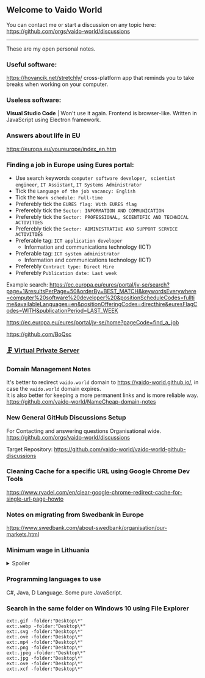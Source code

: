 ## Welcome to Vaido World

You can contact me or start a discussion on any topic here:  
https://github.com/orgs/vaido-world/discussions

---
These are my open personal notes.

### Useful software:
https://hovancik.net/stretchly/
cross-platform app that reminds you to take breaks when working on your computer.

### Useless software:  
**Visual Studio Code** | Won't use it again. Frontend is browser-like. Written in JavaScript using Electron framework.
  
### Answers about life in EU
https://europa.eu/youreurope/index_en.htm
  
### Finding a job in Europe using Eures portal:  
* Use search keywords `computer software developer`, ` scientist engineer`,  `IT Assistant`, `IT Systems Administrator`  
* Tick the `Language of the job vacancy: English`  
* Tick the `Work schedule: Full-time`  
* Preferebly tick the `EURES flag: With EURES flag`  
* Preferebly tick the `Sector: INFORMATION AND COMMUNICATION`  
* Preferebly tick the `Sector: PROFESSIONAL, SCIENTIFIC AND TECHNICAL ACTIVITIES`  
* Preferebly tick the `Sector: ADMINISTRATIVE AND SUPPORT SERVICE ACTIVITIES`  
* Preferable tag: `ICT application developer`
  * Information and communications technology (ICT)
* Preferable tag: `ICT system administrator`
  * Information and communications technology (ICT)
* Preferebly `Contract type: Direct Hire`
* Preferebly `Publication date: Last week`

Example search:
https://ec.europa.eu/eures/portal/jv-se/search?page=1&resultsPerPage=50&orderBy=BEST_MATCH&keywordsEverywhere=computer%20software%20developer%20&positionScheduleCodes=fulltime&availableLanguages=en&positionOfferingCodes=directhire&euresFlagCodes=WITH&publicationPeriod=LAST_WEEK

https://ec.europa.eu/eures/portal/jv-se/home?pageCode=find_a_job


https://github.com/BoQsc

### [🗜 Virtual Private Server](https://github.com/vaido-world/Virtual-Private-Server)


### Domain Management Notes
It's better to redirect `vaido.world` domain to <https://vaido-world.github.io/>, in case the `vaido.world` domain expires.  
It is also better for keeping a more permanent links and is more reliable way.  
https://github.com/vaido-world/NameCheap-domain-notes  

### New General GitHub Discussions Setup 
For Contacting and answering questions Organisational wide.
https://github.com/orgs/vaido-world/discussions

Target Repository: https://github.com/vaido-world/vaido-world-github-discussions


### Cleaning Cache for a specific URL using Google Chrome Dev Tools
https://www.ryadel.com/en/clear-google-chrome-redirect-cache-for-single-url-page-howto

### Notes on migrating from Swedbank in Europe
https://www.swedbank.com/about-swedbank/organisation/our-markets.html


### Minimum wage in Lithuania
<details>
  <summary>Spoiler</summary>
  
![image](https://user-images.githubusercontent.com/21064622/171434364-270f0f68-11a9-4523-b5f3-1495067abf18.png)
![image](https://user-images.githubusercontent.com/21064622/171434420-4d140bea-3a8a-4b1b-bd00-0fb7dbbab9a0.png)
![image](https://user-images.githubusercontent.com/21064622/171434483-48cab7ba-2394-4ff0-b05d-5d2fcc779a34.png)
</details>

### Programming languages to use
C#, Java, D Language. Some pure JavaScript.

### Search in the same folder on Windows 10 using File Explorer
```
ext:.gif -folder:"Desktop\*"
ext:.webp -folder:"Desktop\*"
ext:.svg -folder:"Desktop\*"
ext:.ove -folder:"Desktop\*"
ext:.mp4 -folder:"Desktop\*"
ext:.png -folder:"Desktop\*"
ext:.jpeg -folder:"Desktop\*"
ext:.jpg -folder:"Desktop\*"
ext:.ove -folder:"Desktop\*"
ext:.xcf -folder:"Desktop\*"
```
